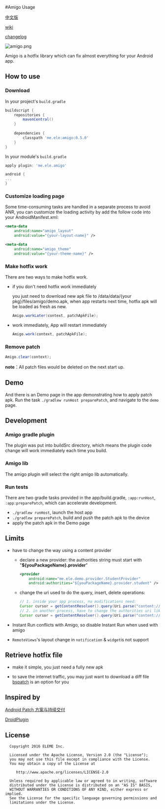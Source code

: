 #Amigo Usage

[中文版](https://github.com/eleme/Amigo/blob/master/README_zh.md#amigo)

[wiki](https://github.com/eleme/Amigo/wiki)

[changelog](https://github.com/eleme/Amigo/blob/master/CHANGELOG.md)

![amigo.png](http://amigotheband.com/wp-content/uploads/2015/02/logo_amigo-yellow.png)  

Amigo is a hotfix library which can fix almost everything for your Android app.

## How to use 
### Download
In your project's `build.gradle`

```groovy
buildscript { 
    repositories {
        mavenCentral()
    }
    
    dependencies {
        classpath 'me.ele:amigo:0.5.0'
    }
}
```

In your module's `build.gradle`

```groovy
apply plugin: 'me.ele.amigo'

android {
...
}
```

### Customize loading page
Some time-consuming tasks are handled in a separate process to avoid ANR, you can customize the loading activity by add the follow code into your AndroidManifest.xml:

```xml
<meta-data
    android:name="amigo_layout"
    android:value="{your-layout-name}" />

<meta-data
    android:name="amigo_theme"
    android:value="{your-theme-name}" />
```

### Make hotfix work
There are two ways to make hotfix work.

* if you don't need hotfix work immediately
 
    you just need to download new apk file to /data/data/{your pkg}/files/amigo/demo.apk,
	when app restarts next time, hotfix apk will be loaded as fresh as new.
	
	```java
    Amigo.workLater(context, patchApkFile);
    ```
    
* work immediately, App will restart immediately
	
	```java
	Amigo.work(context, patchApkFile);
	```
	
### Remove patch

```java
Amigo.clear(context);
```
    
**note**：All patch files would be deleted on the next start up.

## Demo
And there is an Demo page in the app demonstrating how to apply patch apk.
Run the task `./gradlew runHost preparePatch`, and navigate to the `demo` page.

## Development

### Amigo gradle plugin
The plugin was put into buildSrc directory, which means the plugin code change will work immediately each time you build.

### Amigo lib
The amigo plugin will select the right amigo lib automatically.

### Run tests
There are two gradle tasks provided in the app/build.gradle, `:app:runHost`, `:app:preparePatch`, which can accelerate development.

* `./gradlew runHost`, launch the host app
* `./gradlew preparePatch`, build and push the patch apk to the device
* apply the patch apk in the Demo page

## Limits
 - have to change the way using a content provider
    * declare a new provider: the authorities string must start with "**${youPackageName}.provider**"
    
        ```xml
        <provider
            android:name="me.ele.demo.provider.StudentProvider"
            android:authorities="${youPackageName}.provider.student" />
        ```
        
    * change the uri used to do the query, insert, delete operations:
     
        ```java
        // 1. inside your app process, no modifications need:
        Cursor cursor = getContentResolver().query(Uri.parse("content://" + getPackageName() + ".provider.student?id=0"), null, null, null, null);
        // 2. in another process, have to change the authorities uri like the following : 
        Cursor cursor = getContentResolver().query(Uri.parse("content://" + targetPackageName + ".provider/student?id=0"), null, null, null, null);
        ```
        
 -  Instant Run conflicts with Amigo, so disable Instant Run when used with amigo
 - `RemoteViews`'s layout change in `notification` & `widget`is not support 

## Retrieve hotfix file

- make it simple, you just need a fully new apk

- to save the internet traffic, you may just want to download a diff file
  [bspatch](https://github.com/eleme/bspatch) is an option for you
  

## Inspired by

[Android Patch 方案与持续交付](http://dev.qq.com/topic/57a31921ac3a1fb613dd40f3)

[DroidPlugin](https://github.com/DroidPluginTeam/DroidPlugin)


## License


	  Copyright 2016 ELEME Inc.

	  Licensed under the Apache License, Version 2.0 (the "License");
	  you may not use this file except in compliance with the License.
	  You may obtain a copy of the License at

	     http://www.apache.org/licenses/LICENSE-2.0

	  Unless required by applicable law or agreed to in writing, software
	  distributed under the License is distributed on an "AS IS" BASIS,
	  WITHOUT WARRANTIES OR CONDITIONS OF ANY KIND, either express or implied.
	  See the License for the specific language governing permissions and
	  limitations under the License.
